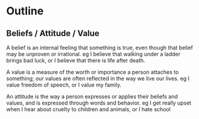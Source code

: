 # Outline

## Beliefs / Attitude / Value

A belief is an internal feeling that something is true, even though that belief may be unproven or irrational. eg I believe that walking under a ladder brings bad luck, or I believe that there is life after death.

A value is a measure of the worth or importance a person attaches to something; our values are often reflected in the way we live our lives. eg I value freedom of speech, or I value my family.

An attitude is the way a person expresses or applies their beliefs and values, and is expressed through words and behavior. eg I get really upset when I hear about cruelty to children and animals, or I hate school
